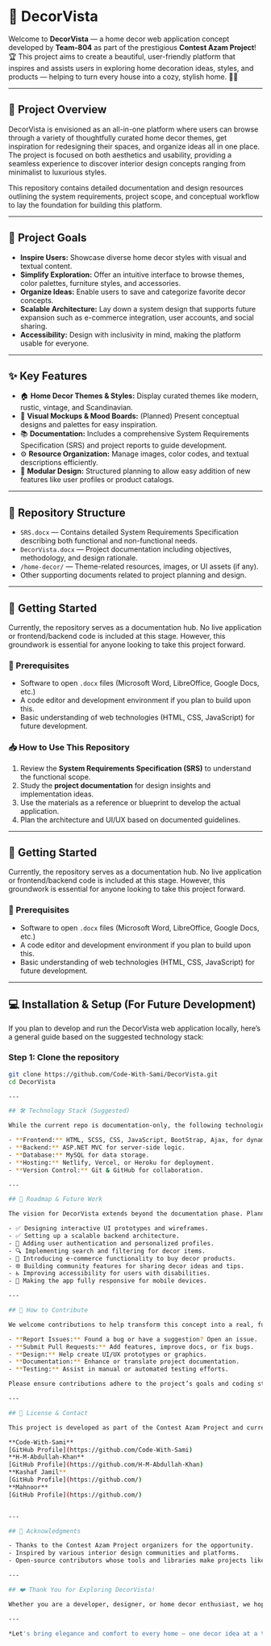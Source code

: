 # 🎨 DecorVista

Welcome to **DecorVista** — a home decor web application concept developed by **Team-804** as part of the prestigious **Contest Azam Project**! 🏆 This project aims to create a beautiful, user-friendly platform that inspires and assists users in exploring home decoration ideas, styles, and products — helping to turn every house into a cozy, stylish home. 🏡✨

---

## 📖 Project Overview

DecorVista is envisioned as an all-in-one platform where users can browse through a variety of thoughtfully curated home decor themes, get inspiration for redesigning their spaces, and organize ideas all in one place. The project is focused on both aesthetics and usability, providing a seamless experience to discover interior design concepts ranging from minimalist to luxurious styles. 

This repository contains detailed documentation and design resources outlining the system requirements, project scope, and conceptual workflow to lay the foundation for building this platform.

---

## 🎯 Project Goals

- **Inspire Users:** Showcase diverse home decor styles with visual and textual content.
- **Simplify Exploration:** Offer an intuitive interface to browse themes, color palettes, furniture styles, and accessories.
- **Organize Ideas:** Enable users to save and categorize favorite decor concepts.
- **Scalable Architecture:** Lay down a system design that supports future expansion such as e-commerce integration, user accounts, and social sharing.
- **Accessibility:** Design with inclusivity in mind, making the platform usable for everyone.

---

## ✨ Key Features

- 🏠 **Home Decor Themes & Styles:** Display curated themes like modern, rustic, vintage, and Scandinavian.
- 🎨 **Visual Mockups & Mood Boards:** (Planned) Present conceptual designs and palettes for easy inspiration.
- 📚 **Documentation:** Includes a comprehensive System Requirements Specification (SRS) and project reports to guide development.
- ⚙️ **Resource Organization:** Manage images, color codes, and textual descriptions efficiently.
- 🧩 **Modular Design:** Structured planning to allow easy addition of new features like user profiles or product catalogs.

---

## 📂 Repository Structure

- `SRS.docx` — Contains detailed System Requirements Specification describing both functional and non-functional needs.
- `DecorVista.docx` — Project documentation including objectives, methodology, and design rationale.
- `/home-decor/` — Theme-related resources, images, or UI assets (if any).
- Other supporting documents related to project planning and design.

---

## 🚀 Getting Started

Currently, the repository serves as a documentation hub. No live application or frontend/backend code is included at this stage. However, this groundwork is essential for anyone looking to take this project forward.

### 🔧 Prerequisites

- Software to open `.docx` files (Microsoft Word, LibreOffice, Google Docs, etc.)
- A code editor and development environment if you plan to build upon this.
- Basic understanding of web technologies (HTML, CSS, JavaScript) for future development.

### 📥 How to Use This Repository

1. Review the **System Requirements Specification (SRS)** to understand the functional scope.
2. Study the **project documentation** for design insights and implementation ideas.
3. Use the materials as a reference or blueprint to develop the actual application.
4. Plan the architecture and UI/UX based on documented guidelines.

---
## 🚀 Getting Started

Currently, the repository serves as a documentation hub. No live application or frontend/backend code is included at this stage. However, this groundwork is essential for anyone looking to take this project forward.

### 🔧 Prerequisites

- Software to open `.docx` files (Microsoft Word, LibreOffice, Google Docs, etc.)
- A code editor and development environment if you plan to build upon this.
- Basic understanding of web technologies (HTML, CSS, JavaScript) for future development.

---

## 💻 Installation & Setup (For Future Development)

If you plan to develop and run the DecorVista web application locally, here’s a general guide based on the suggested technology stack:

### Step 1: Clone the repository

```bash
git clone https://github.com/Code-With-Sami/DecorVista.git
cd DecorVista

---

## 🛠️ Technology Stack (Suggested)

While the current repo is documentation-only, the following technologies are recommended for future development:

- **Frontend:** HTML, SCSS, CSS, JavaScript, BootStrap, Ajax, for dynamic user interfaces.
- **Backend:** ASP.NET MVC for server-side logic.
- **Database:** MySQL for data storage.
- **Hosting:** Netlify, Vercel, or Heroku for deployment.
- **Version Control:** Git & GitHub for collaboration.

---

## 🌟 Roadmap & Future Work

The vision for DecorVista extends beyond the documentation phase. Planned developments include:

- ✅ Designing interactive UI prototypes and wireframes.
- ✅ Setting up a scalable backend architecture.
- 🔄 Adding user authentication and personalized profiles.
- 🔍 Implementing search and filtering for decor items.
- 🛒 Introducing e-commerce functionality to buy decor products.
- 🌐 Building community features for sharing decor ideas and tips.
- ♿ Improving accessibility for users with disabilities.
- 📱 Making the app fully responsive for mobile devices.

---

## 🤝 How to Contribute

We welcome contributions to help transform this concept into a real, functional platform! Here’s how you can get involved:

- **Report Issues:** Found a bug or have a suggestion? Open an issue.
- **Submit Pull Requests:** Add features, improve docs, or fix bugs.
- **Design:** Help create UI/UX prototypes or graphics.
- **Documentation:** Enhance or translate project documentation.
- **Testing:** Assist in manual or automated testing efforts.

Please ensure contributions adhere to the project’s goals and coding standards.

---

## 📝 License & Contact

This project is developed as part of the Contest Azam Project and currently does not have a public license. For reuse, redistribution, or commercial use, please reach out to the repository owner:

**Code-With-Sami**  
[GitHub Profile](https://github.com/Code-With-Sami)  
**H-M-Abdullah-Khan**  
[GitHub Profile](https://github.com/H-M-Abdullah-Khan)  
**Kashaf Jamil**  
[GitHub Profile](https://github.com/)  
**Mahnoor**  
[GitHub Profile](https://github.com/)  


---

## 🙏 Acknowledgments

- Thanks to the Contest Azam Project organizers for the opportunity.  
- Inspired by various interior design communities and platforms.  
- Open-source contributors whose tools and libraries make projects like this possible.

---

## ❤️ Thank You for Exploring DecorVista!

Whether you are a developer, designer, or home decor enthusiast, we hope this project inspires you to create beautiful, functional spaces. Stay tuned for updates and feel free to reach out with ideas or feedback!

---

*Let's bring elegance and comfort to every home — one decor idea at a time!* 🏡✨🌿
